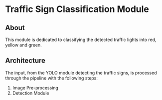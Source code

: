 # Traffic Sign Classification Module

## About
This module is dedicated to classifying the detected traffic lights into red, yellow and green.

## Architecture
The input, from the YOLO module detecting the traffic signs, is processed through the pipeline with the following steps:
1. Image Pre-processing
2. Detection Module

